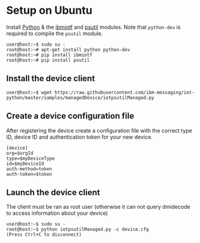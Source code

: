 # Setup on Ubuntu

Install [Python](https://www.python.org/downloads/) & the [ibmiotf](https://pypi.python.org/pypi/ibmiotf/) and 
[psutil](https://pypi.python.org/pypi/psutil/) modules.  Note that ``python-dev`` is required to compile 
the ``psutil`` module.

```
user@host:~$ sudo su -
root@host:~# apt-get install python python-dev
root@host:~# pip install ibmiotf
root@host:~# pip install psutil
```

## Install the device client
```
user@host:~$ wget https://raw.githubusercontent.com/ibm-messaging/iot-python/master/samples/managedDevice/iotpsutilManaged.py
```

## Create a device configuration file
After registering the device create a configuration file with the correct type ID, device ID and authentication token
for your new device.

```
[device]
org=$orgId
type=$myDeviceType
id=$myDeviceId
auth-method=token
auth-token=$token
```

## Launch the device client
The client must be ran as root user (otherwise it can not query dmidecode to access information about your device)
```
user@host:~$ sudo su -
root@host:~$ python iotpsutilManaged.py -c device.cfg
(Press Ctrl+C to disconnect)

```
